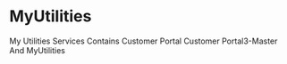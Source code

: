 # MyUtilities
My Utilities Services
Contains Customer Portal
Customer Portal3-Master
And MyUtilities
